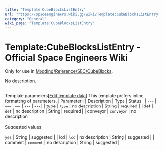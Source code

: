 ```yaml
---
title: "Template:CubeBlocksListEntry"
url: "https://spaceengineers.wiki.gg/wiki/Template:CubeBlocksListEntry"
category: "General"
wiki_page: "Template:CubeBlocksListEntry"
---
```


# Template:CubeBlocksListEntry - Official Space Engineers Wiki

  
Only for use in [Modding/Reference/SBC/CubeBlocks](https://spaceengineers.wiki.gg/wiki/Modding/Reference/SBC/CubeBlocks "Modding/Reference/SBC/CubeBlocks").

No description.

|     |     |     |     |     |
| --- | --- | --- | --- | --- |
Template parameters\[[Edit template data](https://spaceengineers.wiki.gg/wiki/Template:CubeBlocksListEntry?action=edit&templatedata=edit "Template:CubeBlocksListEntry")\]
This template prefers inline formatting of parameters.
| Parameter |     | Description | Type | Status |
| --- | --- | --- | --- | --- |
| type | `type` | no description | String | required |
| def | `def` | no description | String | required |
| conveyor | `conveyor` | no description<br><br>Suggested values<br><br>`yes` | String | suggested |
| lcd | `lcd` | no description | String | suggested |
| comment | `comment` | no description | String | suggested |